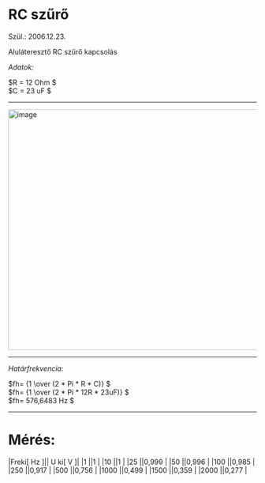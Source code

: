 # RC szűrő

Szül.: 2006.12.23.   

Aluláteresztő RC szűrő kapcsolás 

*Adatok:*  

$R = 12 Ohm $   
$C = 23 uF $   

---   

<img width="969" height="487" alt="image" src="https://github.com/user-attachments/assets/87ab2d78-6002-4f47-8321-09159dc22a73" />

---

*Határfrekvencia:*   
   
$fh= {1 \over (2 * Pi * R * C)} $   
$fh= {1 \over (2 * Pi * 12R * 23uF)} $   
$fh= 576,6483 Hz $

---  

# Mérés:

|Freki[ Hz ]||	U ki[ V ]|
|1          ||1         |
|10	      ||1         |
|25	      ||0,999     |
|50	      ||0,996     |
|100	      ||0,985     |
|250	      ||0,917     |
|500	      ||0,756     |
|1000	      ||0,499     |
|1500	      ||0,359     |
|2000	      ||0,277     |


